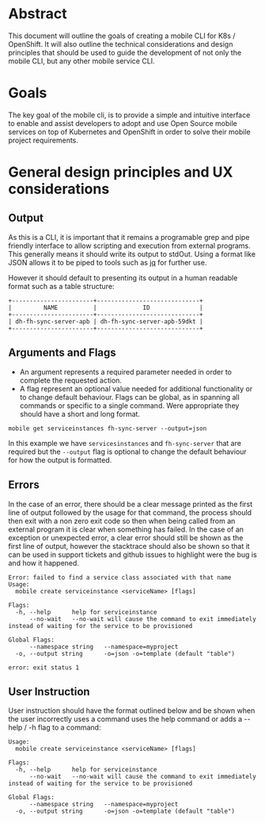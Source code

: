 # Abstract

This document will outline the goals of creating a mobile CLI for K8s / OpenShift. It will also outline the technical considerations and design principles that should be used to guide the development of not only the mobile CLI, but any other mobile service CLI.



# Goals

The key goal of the mobile cli, is to provide a simple and intuitive interface to enable and assist developers to adopt and use Open Source mobile services on top of Kubernetes and OpenShift in order to solve their mobile project requirements.


# General design principles and UX considerations

## Output

As this is a CLI, it is important that it remains a programable grep and pipe friendly interface to allow scripting and execution from external programs. This generally means it should write its output to stdOut. Using a format like JSON allows it to be piped to tools such as [jq](https://stedolan.github.io/jq/) for further use.

However it should default to presenting its output in a human readable format such as a table structure:
```
+-----------------------+-----------------------------+
|         NAME          |             ID              |
+-----------------------+-----------------------------+
| dh-fh-sync-server-apb | dh-fh-sync-server-apb-59dkt |
+-----------------------+-----------------------------+
```

## Arguments and Flags
	
- An argument represents a required parameter needed in order to complete the requested action. 
- A flag represent an optional value needed for additional functionality or to change default behaviour. Flags can be global, as in spanning all commands or specific to a single command. Were appropriate they should have a short and long format.

```
mobile get serviceinstances fh-sync-server --output=json
```
In this example we have  ```servicesinstances``` and ```fh-sync-server``` that are required but the ```--output``` flag is optional to change the default behaviour for how the output is formatted.

## Errors

In the case of an error, there should be a clear message printed as the first line of output followed by the usage for that command, the process should then exit with a non zero exit code so then when being called from an external program it is clear when something has failed.
In the case of an exception or unexpected error, a clear error should still be shown as the first line of output, however the stacktrace should also be shown so that it can be used in support tickets and github issues to highlight were the bug is and how it happened.

```
Error: failed to find a service class associated with that name
Usage:
  mobile create serviceinstance <serviceName> [flags]

Flags:
  -h, --help      help for serviceinstance
      --no-wait   --no-wait will cause the command to exit immediately instead of waiting for the service to be provisioned

Global Flags:
      --namespace string   --namespace=myproject
  -o, --output string      -o=json -o=template (default "table")

error: exit status 1
```

## User Instruction
User instruction should have the format outlined below and be shown when the user incorrectly uses a command uses the help command or adds a --help / -h flag to a command:

```
Usage:
  mobile create serviceinstance <serviceName> [flags]
  
Flags:
  -h, --help      help for serviceinstance
      --no-wait   --no-wait will cause the command to exit immediately instead of waiting for the service to be provisioned

Global Flags:
      --namespace string   --namespace=myproject
  -o, --output string      -o=json -o=template (default "table")
```  
  

